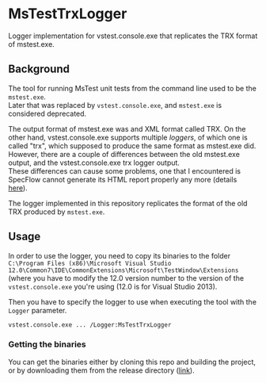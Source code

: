 # MsTestTrxLogger
Logger implementation for vstest.console.exe that replicates the TRX format of mstest.exe.

## Background

The tool for running MsTest unit tests from the command line used to be the `mstest.exe`.  
Later that was replaced by `vstest.console.exe`, and `mstest.exe` is considered deprecated.

The output format of mstest.exe was and XML format called TRX. On the other hand, vstest.console.exe supports multiple *loggers*, of which one is called "trx", which supposed to produce the same format as mstest.exe did.  
However, there are a couple of differences between the old mstest.exe output, and the vstest.console.exe trx logger output.  
These differences can cause some problems, one that I encountered is SpecFlow cannot generate its HTML report properly any more (details [here](https://github.com/techtalk/SpecFlow/issues/278)).

The logger implemented in this repository replicates the format of the old TRX produced by `mstest.exe`.

## Usage

In order to use the logger, you need to copy its binaries to the folder `C:\Program Files (x86)\Microsoft Visual Studio 12.0\Common7\IDE\CommonExtensions\Microsoft\TestWindow\Extensions` (where you have to modify the 12.0 version number to the version of the `vstest.console.exe` you're using (12.0 is for Visual Studio 2013).

Then you have to specify the logger to use when executing the tool with the `Logger` parameter.

    vstest.console.exe ... /Logger:MsTestTrxLogger

### Getting the binaries

You can get the binaries either by cloning this repo and building the project, or by downloading them from the release directory ([link](https://github.com/markvincze/MsTestTrxLogger/raw/master/release/MsTestTrxLogger%201.0%20binaries.zip)).
